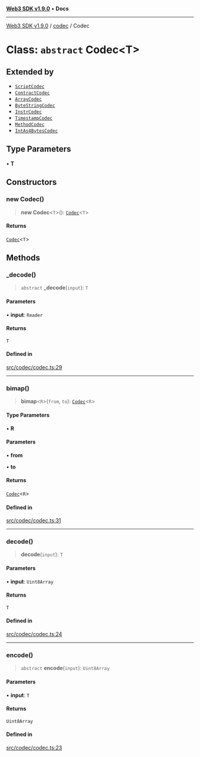 [**Web3 SDK v1.9.0**](../../../README.md) • **Docs**

***

[Web3 SDK v1.9.0](../../../globals.md) / [codec](../README.md) / Codec

# Class: `abstract` Codec\<T\>

## Extended by

- [`ScriptCodec`](../namespaces/script/classes/ScriptCodec.md)
- [`ContractCodec`](../namespaces/contract/classes/ContractCodec.md)
- [`ArrayCodec`](ArrayCodec.md)
- [`ByteStringCodec`](ByteStringCodec.md)
- [`InstrCodec`](InstrCodec.md)
- [`TimestampCodec`](TimestampCodec.md)
- [`MethodCodec`](MethodCodec.md)
- [`IntAs4BytesCodec`](IntAs4BytesCodec.md)

## Type Parameters

• **T**

## Constructors

### new Codec()

> **new Codec**\<`T`\>(): [`Codec`](Codec.md)\<`T`\>

#### Returns

[`Codec`](Codec.md)\<`T`\>

## Methods

### \_decode()

> `abstract` **\_decode**(`input`): `T`

#### Parameters

• **input**: `Reader`

#### Returns

`T`

#### Defined in

[src/codec/codec.ts:29](https://github.com/Mystic-Nayy/alephium-web3/blob/ee41f5e0e7d7fb0b155fe62f05b2ac03772895ca/packages/web3/src/codec/codec.ts#L29)

***

### bimap()

> **bimap**\<`R`\>(`from`, `to`): [`Codec`](Codec.md)\<`R`\>

#### Type Parameters

• **R**

#### Parameters

• **from**

• **to**

#### Returns

[`Codec`](Codec.md)\<`R`\>

#### Defined in

[src/codec/codec.ts:31](https://github.com/Mystic-Nayy/alephium-web3/blob/ee41f5e0e7d7fb0b155fe62f05b2ac03772895ca/packages/web3/src/codec/codec.ts#L31)

***

### decode()

> **decode**(`input`): `T`

#### Parameters

• **input**: `Uint8Array`

#### Returns

`T`

#### Defined in

[src/codec/codec.ts:24](https://github.com/Mystic-Nayy/alephium-web3/blob/ee41f5e0e7d7fb0b155fe62f05b2ac03772895ca/packages/web3/src/codec/codec.ts#L24)

***

### encode()

> `abstract` **encode**(`input`): `Uint8Array`

#### Parameters

• **input**: `T`

#### Returns

`Uint8Array`

#### Defined in

[src/codec/codec.ts:23](https://github.com/Mystic-Nayy/alephium-web3/blob/ee41f5e0e7d7fb0b155fe62f05b2ac03772895ca/packages/web3/src/codec/codec.ts#L23)
